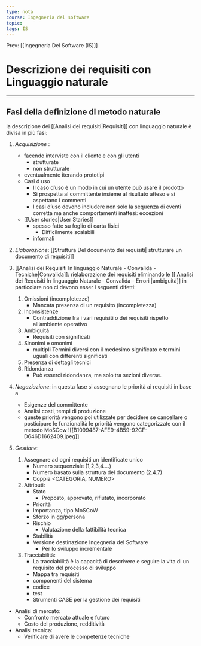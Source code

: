 ```yaml
---
type: nota
course: Ingegneria del software
topic: 
tags: IS
---
```


Prev: [[Ingegneria Del Software (IS)]]

# Descrizione dei requisiti con Linguaggio naturale
---

## Fasi della definizione dl metodo naturale 
la descrizione  dei [[Analisi dei requisiti|Requisiti]] con linguaggio naturale è divisa in più fasi: 
1. _Acquisizione_ : 
	-  facendo interviste con il cliente e con gli utenti 
		- strutturate 
		- non strutturate
	- eventualmente iterando prototipi 
	- Casi d uso 
		- Il caso d’uso è un modo in cui un utente può usare il prodotto 
		- Si prospetta al committente insieme al risultato atteso  e si aspettano i commenti 
		- I casi d’uso  devono includere non solo la sequenza di eventi corretta ma anche comportamenti inattesi: eccezioni 
	- [[User stories|User Staries]] 
		- spesso fatte su foglio di carta fisici 
			- Difficilmente scalabili
		- informali

1. _Elaborazione_: [[Struttura Del documento dei requisiti| strutturare un documento di requisiti]] 
2. [[Analisi dei Requisiti  In linguaggio Naturale - Convalida - Tecniche|Convalida]]: rielaborazione dei requisiti eliminando le  [[ Analisi dei Requisiti  In linguaggio Naturale - Convalida - Errori |ambiguità]]  in particolare non ci devono esser i seguenti difetti:
	1. Omissioni (incompletezze)
		 - Mancata presenza di un requisito (incompletezza)
	 2. Inconsistenze 
		 - Contraddizione fra i vari requisiti o dei requisiti rispetto all’ambiente operativo 
	 3. Ambiguità
		 - Requisiti con significati 
	 4. Sinonimi  e omonimi 
		 - multipli Termini diversi con il medesimo significato e termini uguali con differenti significati 
	 5. Presenza di dettagli tecnici
	 6. Ridondanza 
		 - Può esserci ridondanza, ma solo tra sezioni diverse.
3. _Negoziazione_: in questa fase si assegnano le priorità ai requisiti in base a 
	- Esigenze del committente
	- Analisi costi, tempi di produzione
	- queste priorità vengono poi utilizzate per decidere se cancellare o posticipare le funzionalità 
	le priorità vengono categorizzate con il metodo MoSCow
	![[B1099487-AFE9-4B59-92CF-D646D1662409.jpeg]]

5. _Gestione_: 
	1. Assegnare ad ogni requisiti un identificate unico
		- Numero sequenziale  (1,2,3,4....) 
		- Numero basato sulla struttura del documento (2.4.7) 
		- Coppia <CATEGORIA, NUMERO>
	2. Attributi:
		- Stato 
			- Proposto, approvato, rifiutato, incorporato 
		- Priorità 
		- Importanza, tipo MoSCoW 
		- Sforzo in gg/persona
		- Rischio 
			- Valutazione della fattibilità tecnica
		- Stabilità 
		- Versione destinazione Ingegneria del Software 
			- Per lo sviluppo incrementale
	3.  Tracciabilità:
		- La tracciabilità è la capacità di descrivere e seguire la vita di un requisito del processo di sviluppo
		- Mappa tra requisiti 
		- componenti del sistema
		- codice
		- test
		- Strumenti CASE per la gestione dei requisiti 


- Analisi di mercato:
	- Confronto mercato attuale e futuro 
	- Costo del produzione, redditività 
- Analisi tecnica:
	- Verificare di avere le competenze tecniche 


